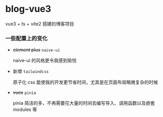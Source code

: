 # blog-vue3

vue3 + ts + vite2 搭建的博客项目

### 一些配置上的变化

- ~~element plus~~ `naive-ui`

  naive-ui 的风格更令我感到愉悦

- 新增 `tailwindcss`

  原子化 css 能使我的开发更节省时间，尤其是在页面布局略微复杂的时候

- ~~vuex~~ `pinia`

  pinia 简洁的多，不再需要花大量的时间去编写导入、调用函数以及嵌套 modules 等
